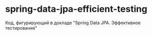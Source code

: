 # spring-data-jpa-efficient-testing
Код, фигурирующий в докладе "Spring Data JPA. Эффективное тестирование"
